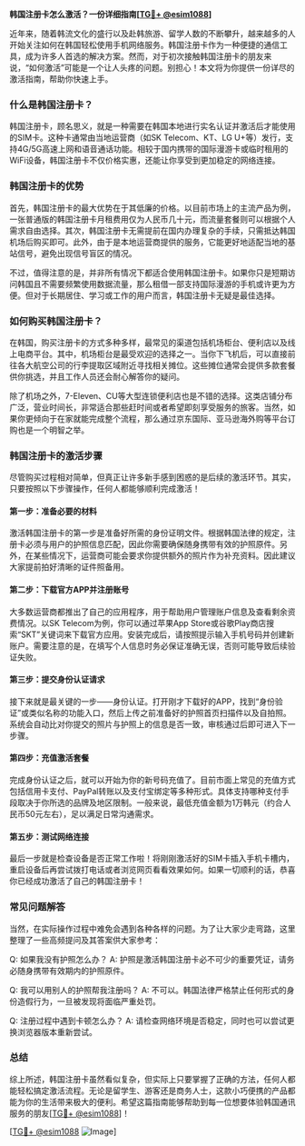 **韩国注册卡怎么激活？一份详细指南[[TG💪+ @esim1088](https://t.me/s/esim1088)]**

近年来，随着韩流文化的盛行以及赴韩旅游、留学人数的不断攀升，越来越多的人开始关注如何在韩国轻松使用手机网络服务。韩国注册卡作为一种便捷的通信工具，成为许多人首选的解决方案。然而，对于初次接触韩国注册卡的朋友来说，“如何激活”可能是一个让人头疼的问题。别担心！本文将为你提供一份详尽的激活指南，帮助你快速上手。

### 什么是韩国注册卡？

韩国注册卡，顾名思义，就是一种需要在韩国本地进行实名认证并激活后才能使用的SIM卡。这种卡通常由当地运营商（如SK Telecom、KT、LG U+等）发行，支持4G/5G高速上网和语音通话功能。相较于国内携带的国际漫游卡或临时租用的WiFi设备，韩国注册卡不仅价格实惠，还能让你享受到更加稳定的网络连接。

### 韩国注册卡的优势

首先，韩国注册卡的最大优势在于其低廉的价格。以目前市场上的主流产品为例，一张普通版的韩国注册卡月租费用仅为人民币几十元，而流量套餐则可以根据个人需求自由选择。其次，韩国注册卡无需提前在国内办理复杂的手续，只需抵达韩国机场后购买即可。此外，由于是本地运营商提供的服务，它能更好地适配当地的基站信号，避免出现信号盲区的情况。

不过，值得注意的是，并非所有情况下都适合使用韩国注册卡。如果你只是短期访问韩国且不需要频繁使用数据流量，那么租借一部支持国际漫游的手机或许更为方便。但对于长期居住、学习或工作的用户而言，韩国注册卡无疑是最佳选择。

### 如何购买韩国注册卡？

在韩国，购买注册卡的方式多种多样，最常见的渠道包括机场柜台、便利店以及线上电商平台。其中，机场柜台是最受欢迎的选择之一。当你下飞机后，可以直接前往各大航空公司的行李提取区域附近寻找相关摊位。这些摊位通常会提供多款套餐供你挑选，并且工作人员还会耐心解答你的疑问。

除了机场之外，7-Eleven、CU等大型连锁便利店也是不错的选择。这类店铺分布广泛，营业时间长，非常适合那些赶时间或者希望即刻享受服务的旅客。当然，如果你更倾向于在家就能完成整个流程，那么通过京东国际、亚马逊海外购等平台订购也是一个明智之举。

### 韩国注册卡的激活步骤

尽管购买过程相对简单，但真正让许多新手感到困惑的是后续的激活环节。其实，只要按照以下步骤操作，任何人都能够顺利完成激活！

#### 第一步：准备必要的材料

激活韩国注册卡的第一步是准备好所需的身份证明文件。根据韩国法律的规定，注册卡必须与用户的护照信息匹配，因此你需要确保随身携带有效的护照原件。另外，在某些情况下，运营商可能会要求你提供额外的照片作为补充资料。因此建议大家提前拍好清晰的证件照备用。

#### 第二步：下载官方APP并注册账号

大多数运营商都推出了自己的应用程序，用于帮助用户管理账户信息及查看剩余资费情况。以SK Telecom为例，你可以通过苹果App Store或谷歌Play商店搜索“SKT”关键词来下载官方应用。安装完成后，请按照提示输入手机号码并创建新账户。需要注意的是，在填写个人信息时务必保证准确无误，否则可能导致后续验证失败。

#### 第三步：提交身份认证请求

接下来就是最关键的一步——身份认证。打开刚才下载好的APP，找到“身份验证”或类似名称的功能入口，然后上传之前准备好的护照首页扫描件以及自拍照。系统会自动比对你提交的照片与护照上的信息是否一致，审核通过后即可进入下一步骤。

#### 第四步：充值激活套餐

完成身份认证之后，就可以开始为你的新号码充值了。目前市面上常见的充值方式包括信用卡支付、PayPal转账以及支付宝绑定等多种形式。具体支持哪种支付手段取决于你所选的品牌及地区限制。一般来说，最低充值金额为1万韩元（约合人民币50元左右），足以满足日常沟通需求。

#### 第五步：测试网络连接

最后一步就是检查设备是否正常工作啦！将刚刚激活好的SIM卡插入手机卡槽内，重启设备后再尝试拨打电话或者浏览网页看看效果如何。如果一切顺利的话，恭喜你已经成功激活了自己的韩国注册卡！

### 常见问题解答

当然，在实际操作过程中难免会遇到各种各样的问题。为了让大家少走弯路，这里整理了一些高频提问及其答案供大家参考：

Q: 如果我没有护照怎么办？
A: 护照是激活韩国注册卡必不可少的重要凭证，请务必随身携带有效期内的护照原件。

Q: 我可以用别人的护照帮我注册吗？
A: 不可以。韩国法律严格禁止任何形式的身份造假行为，一旦被发现将面临严重处罚。

Q: 注册过程中遇到卡顿怎么办？
A: 请检查网络环境是否稳定，同时也可以尝试更换浏览器版本重新尝试。

### 总结

综上所述，韩国注册卡虽然看似复杂，但实际上只要掌握了正确的方法，任何人都能轻松搞定激活流程。无论是留学生、游客还是商务人士，这款小巧便携的产品都能为你的生活带来极大的便利。希望这篇指南能够帮助到每一位想要体验韩国通讯服务的朋友[[TG💪+ @esim1088](https://t.me/s/esim1088)]！

[[TG💪+ @esim1088](https://t.me/s/esim1088) ![Image](https://i.postimg.cc/4NQfJmqS/Snipaste-2025-05-13-00-14-12.png)]